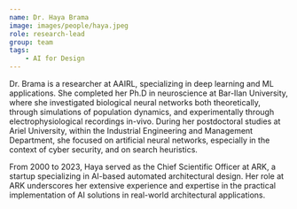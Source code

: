 ```yaml
---
name: Dr. Haya Brama
image: images/people/haya.jpeg
role: research-lead
group: team
tags:
    - AI for Design
---
```



Dr. Brama is a researcher at AAIRL, specializing in deep learning and ML applications. She completed her Ph.D in neuroscience at Bar-Ilan University, where she investigated biological neural networks both theoretically, through simulations of population dynamics, and experimentally through electrophysiological recordings in-vivo. During her postdoctoral studies at Ariel University, within the Industrial Engineering and Management Department, she focused on artificial neural networks, especially in the context of cyber security, and on search heuristics. 

From 2000 to 2023, Haya served as the Chief Scientific Officer at ARK, a startup specializing in AI-based automated architectural design. Her role at ARK underscores her extensive experience and expertise in the practical implementation of AI solutions in real-world architectural applications.


